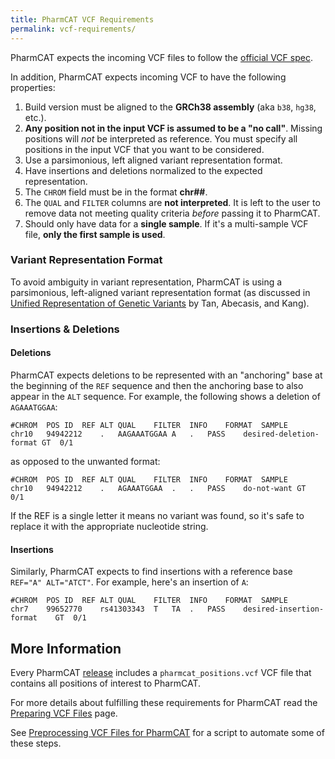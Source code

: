 ```yaml
---
title: PharmCAT VCF Requirements
permalink: vcf-requirements/
---
```


PharmCAT expects the incoming VCF files to follow the [official VCF spec](https://samtools.github.io/hts-specs/VCFv4.3.pdf).

In addition, PharmCAT expects incoming VCF to have the following properties:

1. Build version must be aligned to the __GRCh38 assembly__ (aka `b38`, `hg38`, etc.).
1. __Any position not in the input VCF is assumed to be a "no call"__. Missing positions will _not_ be interpreted as reference. You must specify all positions in the input VCF that you want to be considered.
1. Use a parsimonious, left aligned variant representation format.
1. Have insertions and deletions normalized to the expected representation.
1. The `CHROM` field must be in the format __chr##__.
1. The `QUAL` and `FILTER` columns are __not interpreted__. It is left to the user to remove data not meeting quality criteria _before_ passing it to PharmCAT.
1. Should only have data for a __single sample__.  If it's a multi-sample VCF file, __only the first sample is used__.



### Variant Representation Format

To avoid ambiguity in variant representation, PharmCAT is using a parsimonious, left-aligned variant representation format (as discussed in [Unified Representation of Genetic Variants](https://doi.org/10.1093/bioinformatics/btv112) by Tan, Abecasis, and Kang).


### Insertions & Deletions

#### Deletions

PharmCAT expects deletions to be represented with an "anchoring" base at the beginning of the `REF` sequence and then the anchoring base to also appear in the `ALT` sequence. For example, the following shows a deletion of `AGAAATGGAA`:

```
#CHROM	POS	ID	REF	ALT	QUAL	FILTER	INFO	FORMAT	SAMPLE
chr10	94942212	.	AAGAAATGGAA	A	.	PASS	desired-deletion-format	GT	0/1
```

as opposed to the unwanted format:

```
#CHROM	POS	ID	REF	ALT	QUAL	FILTER	INFO	FORMAT	SAMPLE
chr10	94942212	.	AGAAATGGAA	.	.	PASS	do-not-want	GT	0/1
```

If the REF is a single letter it means no variant was found, so it's safe to replace it with the appropriate nucleotide string.

#### Insertions

Similarly, PharmCAT expects to find insertions with a reference base `REF="A" ALT="ATCT"`. For example, here's an insertion of `A`:

```
#CHROM	POS	ID	REF	ALT	QUAL	FILTER	INFO	FORMAT	SAMPLE
chr7	99652770	rs41303343	T	TA	.	PASS	desired-insertion-format	GT	0/1
```


## More Information

Every PharmCAT [release](https://github.com/PharmGKB/PharmCAT/releases) includes a `pharmcat_positions.vcf` VCF file that contains all positions of interest to PharmCAT.

For more details about fulfilling these requirements for PharmCAT read the [Preparing VCF Files](Preparing-VCF-Files) page.

See [Preprocessing VCF Files for PharmCAT](Preprocessing-VCF-Files-for-PharmCAT) for a script to automate some of these steps.
